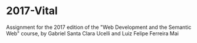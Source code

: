# 2017-Vital
Assignment for the 2017 edition of the "Web Development and the Semantic Web" course, by Gabriel Santa Clara Ucelli and Luiz Felipe Ferreira Mai
